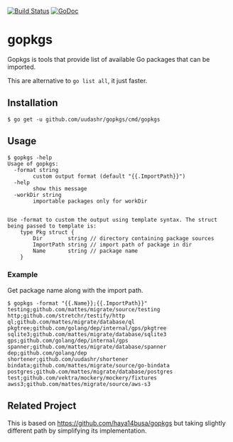 [![Build Status](https://travis-ci.org/uudashr/gopkgs.svg?branch=master)](https://travis-ci.org/uudashr/gopkgs)
[![GoDoc](https://godoc.org/github.com/uudashr/gopkgs?status.svg)](https://godoc.org/github.com/uudashr/gopkgs)
# gopkgs

Gopkgs is tools that provide list of available Go packages that can be imported.

This are alternative to `go list all`, it just faster.

## Installation

`$ go get -u github.com/uudashr/gopkgs/cmd/gopkgs`

## Usage
```
$ gopkgs -help
Usage of gopkgs:
  -format string
    	custom output format (default "{{.ImportPath}}")
  -help
    	show this message
  -workDir string
    	importable packages only for workDir


Use -format to custom the output using template syntax. The struct being passed to template is:
    type Pkg struct {
        Dir        string // directory containing package sources
        ImportPath string // import path of package in dir
        Name       string // package name
    }
```

### Example
Get package name along with the import path.
```
$ gopkgs -format "{{.Name}};{{.ImportPath}}"
testing;github.com/mattes/migrate/source/testing
http;github.com/stretchr/testify/http
ql;github.com/mattes/migrate/database/ql
pkgtree;github.com/golang/dep/internal/gps/pkgtree
sqlite3;github.com/mattes/migrate/database/sqlite3
gps;github.com/golang/dep/internal/gps
spanner;github.com/mattes/migrate/database/spanner
dep;github.com/golang/dep
shortener;github.com/uudashr/shortener
bindata;github.com/mattes/migrate/source/go-bindata
postgres;github.com/mattes/migrate/database/postgres
test;github.com/vektra/mockery/mockery/fixtures
awss3;github.com/mattes/migrate/source/aws-s3
```

## Related Project
This is based on https://github.com/haya14busa/gopkgs but taking slightly different path by simplifying its implementation.
